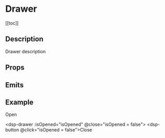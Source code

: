 <script setup>
import { ref } from 'vue';
import component from './index.vue'

const isOpened = ref(false)
</script>

# Drawer

[[toc]]

## Description

Drawer description

## Props

<props-parser :props="component.props" />

## Emits

<emits-parser :emits="component.emits" />

## Example

<code-example>
<dsp-button @click="isOpened = true">Open</dsp-button>

<dsp-drawer :isOpened="isOpened" @close="isOpened = false">
  <dsp-button @click="isOpened = false">Close</dsp-button>
</dsp-drawer>

<template v-slot:html>

```html
<dsp-button @click="isOpened = true">Open</dsp-button>

<dsp-drawer :isOpened="isOpened" @close="isOpened = false">
  <dsp-button @click="isOpened = false">Close</dsp-button>
</dsp-drawer>
```

</template>

<template v-slot:js>

```js
const isOpened = ref(false)
```

</template>
</code-example>
